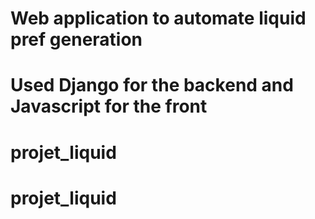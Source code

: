 # Web application to automate liquid pref generation
# Used Django for the backend and Javascript for the front

# projet_liquid
# projet_liquid
